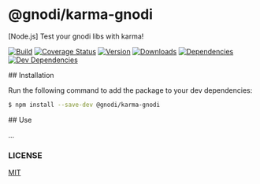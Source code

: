 # @gnodi/karma-gnodi

[Node.js] Test your gnodi libs with karma!

[![Build][build-image]][build-url]
[![Coverage Status][coverage-image]][coverage-url]
[![Version][version-image]][version-url]
[![Downloads][downloads-image]][downloads-url]
[![Dependencies][dependencies-image]][dependencies-url]
[![Dev Dependencies][dev-dependencies-image]][dev-dependencies-url]

## Installation

Run the following command to add the package to your dev dependencies:
```sh
$ npm install --save-dev @gnodi/karma-gnodi
```

## Use

...

### LICENSE

[MIT](LICENSE)

[build-image]: https://img.shields.io/travis/gnodi/karma-gnodi.svg?style=flat
[build-url]: https://travis-ci.org/gnodi/karma-gnodi
[coverage-image]:https://coveralls.io/repos/github/gnodi/karma-gnodi/badge.svg?branch=master
[coverage-url]:https://coveralls.io/github/gnodi/karma-gnodi?branch=master
[version-image]: https://img.shields.io/npm/v/@gnodi/karma-gnodi.svg?style=flat
[version-url]: https://npmjs.org/package/@gnodi/karma-gnodi
[downloads-image]: https://img.shields.io/npm/dm/@gnodi/karma-gnodi.svg?style=flat
[downloads-url]: https://npmjs.org/package/@gnodi/karma-gnodi
[dependencies-image]:https://david-dm.org/gnodi/karma-gnodi.svg
[dependencies-url]:https://david-dm.org/gnodi/karma-gnodi
[dev-dependencies-image]:https://david-dm.org/gnodi/karma-gnodi/dev-status.svg
[dev-dependencies-url]:https://david-dm.org/gnodi/karma-gnodi#info=devDependencies
